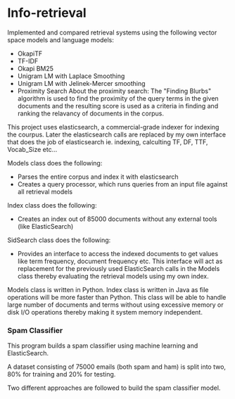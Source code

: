 # Info-retrieval
Implemented and compared retrieval systems using the following vector space models and language models:
* OkapiTF
* TF-IDF
* Okapi BM25
* Unigram LM with Laplace Smoothing
* Unigram LM with Jelinek-Mercer smoothing
* Proximity Search
About the proximity search:
The "Finding Blurbs" algorithm is used to find the proximity of the query terms in the given documents and the resulting score is used as a criteria in finding and ranking the relavancy of documents in the corpus. 

This project uses elasticsearch, a commercial-grade indexer for indexing the courpus. Later the elasticsearch calls are replaced by my own interface that does the job of elasticsearch ie. indexing, calculting TF, DF, TTF, Vocab_Size etc...  

Models class does the following:
* Parses the entire corpus and index it with elasticsearch
* Creates a query processor, which runs queries from an input file against all retrieval models

Index class does the following:
* Creates an index out of 85000 documents without any external tools (like ElasticSearch)

SidSearch class does the following:
* Provides an interface to access the indexed documents to get values like term frequency, document frequency etc. This interface will act as replacement for the previously used ElasticSearch calls in the Models class thereby evaluating the retrieval models using my own index.

Models class is written in Python. 
Index class is written in Java as file operations will be more faster than Python. This class will be able to handle large number of documents and terms without using excessive memory or disk I/O operations thereby making it system memory independent.


### Spam Classifier
This program builds a spam classifier using machine learning and ElasticSearch.

A dataset consisting of 75000 emails (both spam and ham) is split into two, 80% for training and 20% for testing.

Two different approaches are followed to build the spam classifier model.
